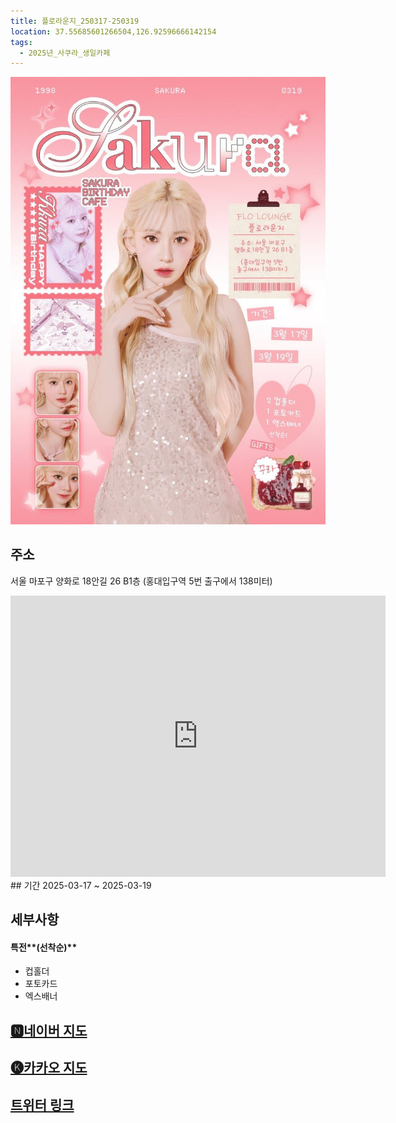 ```yaml
---
title: 플로라운지_250317-250319
location: 37.55685601266504,126.92596666142154
tags:
  - 2025년_사쿠라_생일카페
---
```


<img src="/assets/1741082052.jpg"/>

## 주소
서울 마포구 양화로 18안길 26 B1층
(홍대입구역 5번 출구에서 138미터)
<iframe src="https://www.google.com/maps/embed?pb=!1m18!1m12!1m3!1d3162.924699187975!2d126.92108863409352!3d37.556837852377015!2m3!1f0!2f0!3f0!3m2!1i1024!2i768!4f13.1!3m3!1m2!1s0x357c99003006aa69%3A0xe930b7f466b24fb7!2z7ZSM66Gc65287Jq07KeAIO2ZjeuMgCDsubTtjpggSG9uZ2RhZSBDYWZlIEZsbyBMb3VuZ2Ug5byY5aSn5ZKW5ZWh5Y6FIHwg5byY5aSn44Kr44OV44Kn!5e0!3m2!1sko!2skr!4v1741356602336!5m2!1sko!2skr" width="600" height="450" style="border:0;" allowfullscreen="" loading="lazy" referrerpolicy="no-referrer-when-downgrade"></iframe>
## 기간
2025-03-17 ~ 2025-03-19

## 세부사항
#### 특전**(선착순)**
- 컵홀더
- 포토카드
- 엑스배너



## [🅽네이버 지도](https://naver.me/xDJul4cI)
## [🅚카카오 지도](https://place.map.kakao.com/218343974)
## [트위터 링크](https://x.com/sakuromi0319/status/1894232678238658670?s=46&t=osY4jEHeYA8cS9G5drBmkA)
